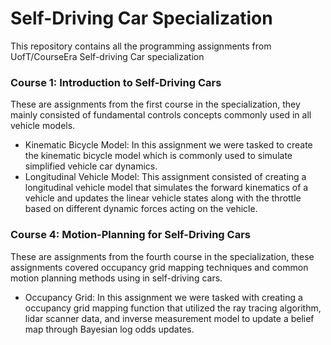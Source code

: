 # Self-Driving Car Specialization
This repository contains all the programming assignments from UofT/CourseEra Self-driving Car specialization

### Course 1: Introduction to Self-Driving Cars

These are assignments from the first course in the specialization, they mainly consisted of fundamental controls concepts commonly used in all vehicle models.

- Kinematic Bicycle Model: In this assignment we were tasked to create the kinematic bicycle model which is commonly used to simulate simplified vehicle car dynamics.
- Longitudinal Vehicle Model: This assignment consisted of creating a longitudinal vehicle model that simulates the forward kinematics of a vehicle and updates the linear vehicle states along with the throttle based on different dynamic forces acting on the vehicle.

### Course 4: Motion-Planning for Self-Driving Cars

These are assignments from the fourth course in the specialization, these assignments covered occupancy grid mapping techniques and common motion planning methods using in self-driving cars.

- Occupancy Grid: In this assignment we were tasked with creating a occupancy grid mapping function that utilized the ray tracing algorithm, lidar scanner data, and inverse measurement model to update a belief map through Bayesian log odds updates.
